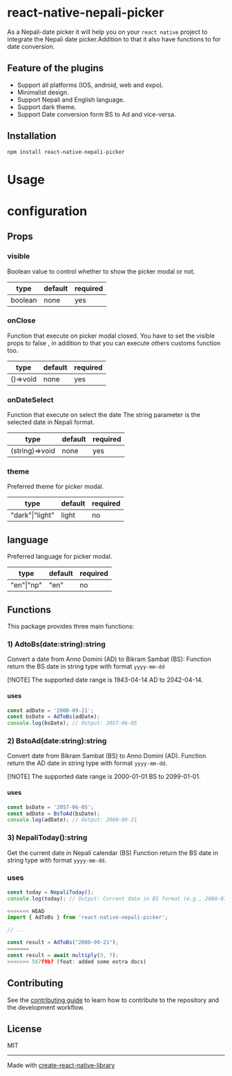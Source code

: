  # react-native-nepali-picker

As a Nepali-date picker it will help you on your `react native` project to integrate the Nepali date picker.Addition to that it also have functions to for date conversion.

## Feature of the plugins
- Support all platforms (IOS, android, web and expo).
- Minimalist design.
- Support Nepali and English language.
- Support dark theme.
- Support Date conversion form BS to Ad and vice-versa.

## Installation

```sh
npm install react-native-nepali-picker
```

# Usage

# configuration

## Props

### visible
Boolean value to control whether to show the picker modal or not.

| type | default | required |
|-------|-------|-------|
| boolean | none | yes |


### onClose
Function that execute on picker modal closed.
You have to set the visible props to false , in addition to that you can execute others customs function too.

| type | default | required |
|-------|-------|-------|
| ()=>void | none | yes |


### onDateSelect
Function that execute on select the date
The string parameter is the selected  date in Nepali format.

| type | default | required |
|-------|-------|-------|
| (string)=>void | none | yes |



### theme
Preferred theme for picker modal.

| type | default | required |
|-------|-------|-------|
| "dark"\|"light" | light| no|


## language
Preferred language for picker modal.

| type | default | required |
|-------|-------|-------|
| "en"\|"np"| "en"| no |


## Functions
This package provides three main functions:

### 1) AdtoBs(date:string):string
Convert a date from Anno Domini (AD) to Bikram Sambat (BS):
Function return the BS date in string type with format `yyyy-mm-dd`

[!NOTE]
 The supported date range is 1943-04-14 AD to 2042-04-14.

#### **uses**
```js
const adDate = '2000-09-21';
const bsDate = AdToBs(adDate);
console.log(bsDate); // Output: 2057-06-05
```

### 2) BstoAd(date:string):string
Convert date from Bikram Sambat (BS) to Anno Domini (AD).
Function return the AD date in string type with format `yyyy-mm-dd`.

[!NOTE]
 The supported date range is 2000-01-01 BS to 2099-01-01.


#### **uses**
```js
const bsDate = '2057-06-05';
const adDate = BsToAd(bsDate);
console.log(adDate); // Output: 2000-09-21
```

### 3) NepaliToday():string
Get the current date in Nepali calendar (BS)
Function return the BS date in string type with format `yyyy-mm-dd`.

### **uses**
```js
const today = NepaliToday();
console.log(today); // Output: Current date in BS format (e.g., 2080-07-15)
```






```js
<<<<<<< HEAD
import { AdToBs } from 'react-native-nepali-picker';

// ...

const result = AdToBs("2000-09-21");
=======
const result = await multiply(3, 7);
>>>>>>> 567f9b7 (feat: added some extra docs)
```





## Contributing

See the [contributing guide](CONTRIBUTING.md) to learn how to contribute to the repository and the development workflow.

## License

MIT

---

Made with [create-react-native-library](https://github.com/callstack/react-native-builder-bob)




